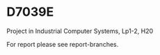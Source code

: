 # D7039E
Project in Industrial Computer Systems, Lp1-2, H20

For report please see report-branches.


